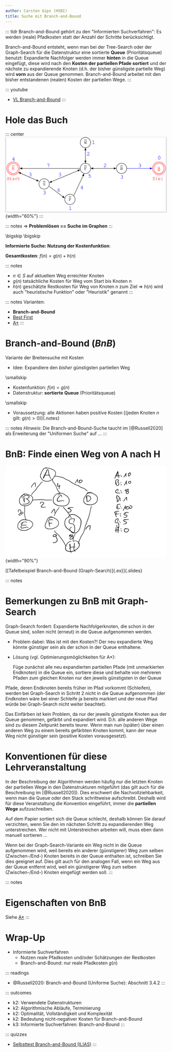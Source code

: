 ```yaml
---
author: Carsten Gips (HSBI)
title: Suche mit Branch-and-Bound
---
```


::: tldr
Branch-and-Bound gehört zu den "Informierten Suchverfahren": Es werden (reale) Pfadkosten statt der Anzahl der Schritte
berücksichtigt.

Branch-and-Bound entsteht, wenn man bei der Tree-Search oder der Graph-Search für die Datenstruktur eine sortierte
**Queue** (Prioritätsqueue) benutzt: Expandierte Nachfolger werden immer **hinten** in die Queue eingefügt, diese wird
nach den **Kosten der partiellen Pfade sortiert** und der nächste zu expandierende Knoten (d.h. der bisher günstigste
partielle Weg) wird **vorn** aus der Queue genommen. Branch-and-Bound arbeitet mit den bisher entstandenen (realen)
Kosten der partiellen Wege.
:::

::: youtube
-   [VL Branch-and-Bound](https://youtu.be/WBL-sihpbaM)
:::

# Hole das Buch

::: center
![](images/graph.png){width="60%"}
:::

::: notes
=\> **Problemlösen == Suche im Graphen**
:::

\bigskip
\bigskip

**Informierte Suche: Nutzung der Kostenfunktion**:

**Gesamtkosten**: $f(n) = g(n) + h(n)$

::: notes
-   $n \in S$ auf aktuellem Weg erreichter Knoten
-   $g(n)$ tatsächliche Kosten für Weg vom Start bis Knoten $n$
-   $h(n)$ geschätzte Restkosten für Weg von Knoten $n$ zum Ziel =\> $h(n)$ wird auch "heuristische Funktion" oder
    "Heuristik" genannt
:::

::: notes
Varianten:

-   **Branch-and-Bound**
-   [Best First](search4-bestfirst.md)
-   [A\*](search5-astar.md)
:::

# Branch-and-Bound (*BnB*)

Variante der Breitensuche mit Kosten

-   Idee: Expandiere den *bisher* günstigsten partiellen Weg

\smallskip

-   Kostenfunktion: $f(n) = g(n)$
-   Datenstruktur: **sortierte Queue** (Prioritätsqueue)

\smallskip

-   Voraussetzung: alle Aktionen haben positive Kosten [(jeden Knoten $n$ gilt: $g(n) > 0$)]{.notes}

::: notes
*Hinweis*: Die Branch-and-Bound-Suche taucht im [@Russell2020] als Erweiterung der "Uniformen Suche" auf ...
:::

# BnB: Finde einen Weg von A nach H

![](images/tafelbeispiel.png){width="90%"}

[[Tafelbeispiel Branch-and-Bound (Graph-Search)]{.ex}]{.slides}

::: notes
# Bemerkungen zu BnB mit Graph-Search

Graph-Search fordert: Expandierte Nachfolgerknoten, die schon in der Queue sind, sollen nicht (erneut) in die Queue
aufgenommen werden.

-   Problem dabei: Was ist mit den Kosten?! Der neu expandierte Weg könnte günstiger sein als der schon in der Queue
    enthaltene.

-   Lösung (vgl. Optimierungsmöglichkeiten für A\*):

    Füge zunächst alle neu expandierten partiellen Pfade (mit unmarkierten Endknoten) in die Queue ein, sortiere diese
    und behalte von mehreren Pfaden zum gleichen Knoten nur den jeweils günstigsten in der Queue

Pfade, deren Endknoten bereits früher im Pfad vorkommt (Schleifen), werden bei Graph-Search in Schritt 2 nicht in die
Queue aufgenommen (der Endknoten wäre bei einer Schleife ja bereits markiert und der neue Pfad würde bei Graph-Search
nicht weiter beachtet).

Das Einfärben ist kein Problem, da nur der jeweils günstigste Knoten aus der Queue genommen, gefärbt und expandiert
wird. D.h. alle anderen Wege sind zu diesem Zeitpunkt bereits teurer. Wenn man nun (später) über einen anderen Weg zu
einem bereits gefärbten Knoten kommt, kann der neue Weg nicht günstiger sein (positive Kosten vorausgesetzt).

# Konventionen für diese Lehrveranstaltung

In der Beschreibung der Algorithmen werden häufig nur die letzten Knoten der partiellen Wege in den Datenstrukturen
mitgeführt (das gilt auch für die Beschreibung im [@Russell2020]). Dies erschwert die Nachvollziehbarkeit, wenn man die
Queue oder den Stack schrittweise aufschreibt. Deshalb wird für diese Veranstaltung die Konvention eingeführt, immer die
**partiellen Wege** aufzuschreiben.

Auf dem Papier sortiert sich die Queue schlecht, deshalb können Sie darauf verzichten, wenn Sie den im nächsten Schritt
zu expandierenden Weg unterstreichen. Wer nicht mit Unterstreichen arbeiten will, muss eben dann manuell sortieren ...

Wenn bei der Graph-Search-Variante ein Weg nicht in die Queue aufgenommen wird, weil bereits ein anderer (günstigerer)
Weg zum selben (Zwischen-/End-) Knoten bereits in der Queue enthalten ist, schreiben Sie dies geeignet auf. Dies gilt
auch für den analogen Fall, wenn ein Weg aus der Queue entfernt wird, weil ein günstigerer Weg zum selben
(Zwischen-/End-) Knoten eingefügt werden soll.
:::

::: notes
# Eigenschaften von BnB

Siehe [A\*](search5-astar.md)
:::

# Wrap-Up

-   Informierte Suchverfahren
    -   Nutzen reale Pfadkosten und/oder Schätzungen der Restkosten
    -   Branch-and-Bound: nur reale Pfadkosten $g(n)$

::: readings
-   @Russell2020: Branch-and-Bound (Uniforme Suche): Abschnitt 3.4.2
:::

::: outcomes
-   k2: Verwendete Datenstrukturen
-   k2: Algorithmische Abläufe, Terminierung
-   k2: Optimalität, Vollständigkeit und Komplexität
-   k2: Bedeutung nicht-negativer Kosten für Branch-and-Bound
-   k3: Informierte Suchverfahren: Branch-and-Bound
:::

::: quizzes
-   [Selbsttest Branch-and-Bound
    (ILIAS)](https://www.hsbi.de/elearning/goto.php?target=tst_1106598&client_id=FH-Bielefeld)
:::
